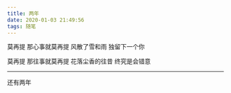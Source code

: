 ```yaml
---
title: 两年
date: 2020-01-03 21:49:56
tags: 随笔
---
```


莫再提
那心事就莫再提
风散了雪和雨
独留下一个你

莫再提
那往事就莫再提
花落尘香的往昔
终究是会错意

***

还有两年
<!-- 放下浮躁的心
沉淀最美的光阴 -->